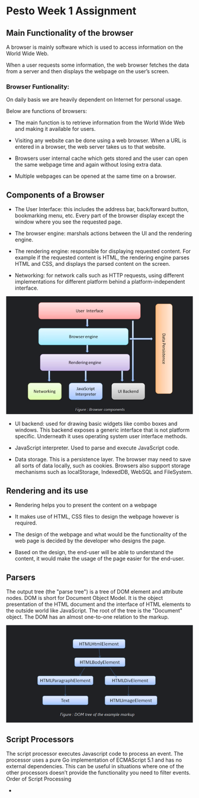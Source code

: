 
# Pesto Week 1 Assignment

## Main Functionality of the browser

A browser is mainly software which is used to access information on the World Wide Web. 

When a user requests some information, the web browser fetches the data from a server and 
then displays the webpage on the user’s screen. 

### Browser Funtionality:

On daily basis we are heavily dependent on Internet for personal usage. 

Below are functions of browsers:

* The main function is to retrieve information from the World Wide Web and making it available for users.

* Visiting any website can be done using a web browser. When a URL is entered in a browser, the web server takes us to that website.


* Browsers user internal cache which gets stored and the user can open the same webpage time and again without losing extra data.

* Multiple webpages can be opened at the same time on a browser.

## Components of a Browser

* The User Interface: this includes the address bar, back/forward button, bookmarking menu, etc. Every part of the browser display except the window where you see the requested page.

* The browser engine: marshals actions between the UI and the rendering engine.

* The rendering engine: responsible for displaying requested content. For example if the requested content is HTML, the rendering engine parses HTML and CSS, and displays the parsed content on the screen.

* Networking: for network calls such as HTTP requests, using different implementations for different platform behind a platform-independent interface.

![Alt text](Week-1/Assignment1/images/browers.png?raw=true "Browser Components")

* UI backend: used for drawing basic widgets like combo boxes and windows. This backend exposes a generic interface that is not platform specific. Underneath it uses operating system user interface methods.

* JavaScript interpreter. Used to parse and execute JavaScript code.

* Data storage. This is a persistence layer. The browser may need to save all sorts of data locally, such as cookies. Browsers also support storage mechanisms such as localStorage, IndexedDB, WebSQL and FileSystem.

## Rendering and its use

* Rendering helps you to present the content on a webpage

* It makes use of HTML, CSS files to design the webpage however is required.

* The design of the webpage and what would be the functionality of the web page is decided by the developer who designs the page.

* Based on the design, the end-user will be able to understand the content, it would make the usage of the page easier for the end-user.

## Parsers

The output tree (the "parse tree") is a tree of DOM element and attribute nodes. DOM is short for Document Object Model. It is the object presentation of the HTML document and the interface of HTML elements to the outside world like JavaScript. The root of the tree is the "Document" object. 
The DOM has an almost one-to-one relation to the markup.

![Alt text](Week-1/Assignment1/images/parsers.png?raw=true "DOM Tree")


## Script Processors

The script processor executes Javascript code to process an event. The processor uses a pure Go implementation of ECMAScript 5.1 and has no external dependencies. This can be useful in situations where one of the other processors doesn’t provide the functionality you need to filter events. Order of Script Processing

* <script> in <head> - VeryHigh (Blocks parser)
* <script type=module async> - High (Interupts Parsser)
* <script async> - High (Interupts Parsser)
* <script> at the end of <body> - Low (Waits parser end)
* <link rel=prefetch> + <script> in a next-page navigation - Depends on when and how the script is consumed.